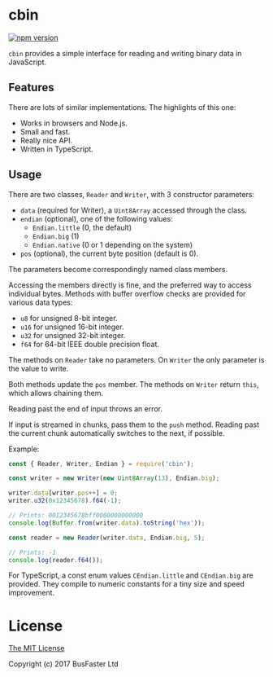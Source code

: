 cbin
====

[![npm version](https://img.shields.io/npm/v/cbin.svg)](https://www.npmjs.com/package/cbin)

`cbin` provides a simple interface for reading and writing binary data in JavaScript.

Features
--------

There are lots of similar implementations. The highlights of this one:

- Works in browsers and Node.js.
- Small and fast.
- Really nice API.
- Written in TypeScript.

Usage
-----

There are two classes, `Reader` and `Writer`, with 3 constructor parameters:

- `data` (required for Writer), a `Uint8Array` accessed through the class.
- `endian` (optional), one of the following values:
  - `Endian.little` (0, the default)
  - `Endian.big` (1)
  - `Endian.native` (0 or 1 depending on the system)
- `pos` (optional), the current byte position (default is 0).

The parameters become correspondingly named class members.

Accessing the members directly is fine, and the preferred way to access individual bytes.
Methods with buffer overflow checks are provided for various data types:

- `u8` for unsigned 8-bit integer.
- `u16` for unsigned 16-bit integer.
- `u32` for unsigned 32-bit integer.
- `f64` for 64-bit IEEE double precision float.

The methods on `Reader` take no parameters. On `Writer` the only parameter is the value to write.

Both methods update the `pos` member. The methods on `Writer` return `this`, which allows chaining them.

Reading past the end of input throws an error.

If input is streamed in chunks, pass them to the `push` method.
Reading past the current chunk automatically switches to the next, if possible.

Example:

```TypeScript
const { Reader, Writer, Endian } = require('cbin');

const writer = new Writer(new Uint8Array(13), Endian.big);

writer.data[writer.pos++] = 0;
writer.u32(0x12345678).f64(-1);

// Prints: 0012345678bff0000000000000
console.log(Buffer.from(writer.data).toString('hex'));

const reader = new Reader(writer.data, Endian.big, 5);

// Prints: -1
console.log(reader.f64());
```

For TypeScript, a const enum values `CEndian.little` and `CEndian.big` are provided.
They compile to numeric constants for a tiny size and speed improvement.

License
=======

[The MIT License](https://raw.githubusercontent.com/charto/cbin/master/LICENSE)

Copyright (c) 2017 BusFaster Ltd
